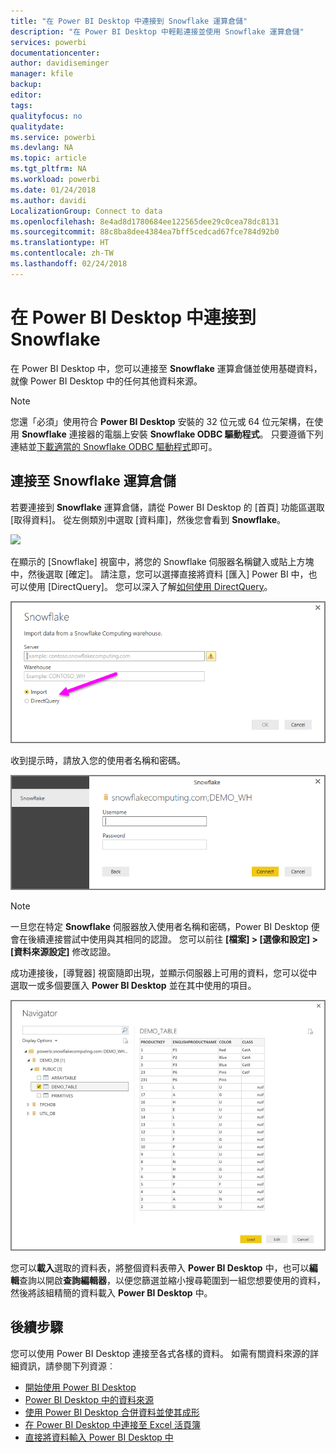 ```yaml
---
title: "在 Power BI Desktop 中連接到 Snowflake 運算倉儲"
description: "在 Power BI Desktop 中輕鬆連接並使用 Snowflake 運算倉儲"
services: powerbi
documentationcenter: 
author: davidiseminger
manager: kfile
backup: 
editor: 
tags: 
qualityfocus: no
qualitydate: 
ms.service: powerbi
ms.devlang: NA
ms.topic: article
ms.tgt_pltfrm: NA
ms.workload: powerbi
ms.date: 01/24/2018
ms.author: davidi
LocalizationGroup: Connect to data
ms.openlocfilehash: 8e4ad8d1780684ee122565dee29c0cea78dc8131
ms.sourcegitcommit: 88c8ba8dee4384ea7bff5cedcad67fce784d92b0
ms.translationtype: HT
ms.contentlocale: zh-TW
ms.lasthandoff: 02/24/2018
---
```

# <a name="connect-to-snowflake-in-power-bi-desktop"></a>在 Power BI Desktop 中連接到 Snowflake
在 Power BI Desktop 中，您可以連接至 **Snowflake** 運算倉儲並使用基礎資料，就像 Power BI Desktop 中的任何其他資料來源。 

> [!NOTE]
> 您還「必須」使用符合 **Power BI Desktop** 安裝的 32 位元或 64 位元架構，在使用 **Snowflake** 連接器的電腦上安裝 **Snowflake ODBC 驅動程式**。 只要遵循下列連結並[下載適當的 Snowflake ODBC 驅動程式](http://go.microsoft.com/fwlink/?LinkID=823762)即可。
> 
> 

## <a name="connect-to-a-snowflake-computing-warehouse"></a>連接至 Snowflake 運算倉儲
若要連接到 **Snowflake** 運算倉儲，請從 Power BI Desktop 的 [首頁] 功能區選取 [取得資料]。 從左側類別中選取 [資料庫]，然後您會看到 **Snowflake**。

![](media/desktop-connect-snowflake/connect_snowflake_2b.png)

在顯示的 [Snowflake] 視窗中，將您的 Snowflake 伺服器名稱鍵入或貼上方塊中，然後選取 [確定]。 請注意，您可以選擇直接將資料 [匯入] Power BI 中，也可以使用 [DirectQuery]。 您可以深入了解[如何使用 DirectQuery](desktop-use-directquery.md)。

![](media/desktop-connect-snowflake/connect_snowflake_3.png)

收到提示時，請放入您的使用者名稱和密碼。

![](media/desktop-connect-snowflake/connect_snowflake_4.png)

> [!NOTE]
> 一旦您在特定 **Snowflake** 伺服器放入使用者名稱和密碼，Power BI Desktop 便會在後續連接嘗試中使用與其相同的認證。 您可以前往 **[檔案] > [選像和設定] > [資料來源設定]** 修改認證。
> 
> 

成功連接後，[導覽器] 視窗隨即出現，並顯示伺服器上可用的資料，您可以從中選取一或多個要匯入 **Power BI Desktop** 並在其中使用的項目。

![](media/desktop-connect-snowflake/connect_snowflake_5.png)

您可以**載入**選取的資料表，將整個資料表帶入 **Power BI Desktop** 中，也可以**編輯**查詢以開啟**查詢編輯器**，以便您篩選並縮小搜尋範圍到一組您想要使用的資料，然後將該組精簡的資料載入 **Power BI Desktop** 中。

## <a name="next-steps"></a>後續步驟
您可以使用 Power BI Desktop 連接至各式各樣的資料。 如需有關資料來源的詳細資訊，請參閱下列資源︰

* [開始使用 Power BI Desktop](desktop-getting-started.md)
* [Power BI Desktop 中的資料來源](desktop-data-sources.md)
* [使用 Power BI Desktop 合併資料並使其成形](desktop-shape-and-combine-data.md)
* [在 Power BI Desktop 中連接至 Excel 活頁簿](desktop-connect-excel.md)   
* [直接將資料輸入 Power BI Desktop 中](desktop-enter-data-directly-into-desktop.md)   

